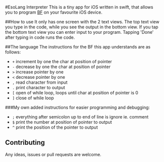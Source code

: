 #EsoLang Interpreter
This is a tiny app for iOS written in swift, that allows you to program [BF](https://en.wikipedia.org/wiki/Brainfuck) on your favourite iOS device.

##How to use
It only has one screen with the 2 text views. The top text view you type in the code, while you see the output in the bottom view. If you tap the bottom text view you can enter input to your program. Tapping 'Done' after typing in code runs the code.

##The language
The instructions for the BF this app understands are as follows:
- `+`	increment by one the char at position of pointer
- `-`	decrease by one the char at position of pointer
- `>`	increase pointer by one
- `<`	decrease pointer by one
- `,`	read character from input
- `.`	print character to output
- `[`	open of while loop, loops until char at position of pointer is 0
- `]`	close of while loop

###My own added instructions for easier programming and debugging:
- `;`	everything after semicolon up to end of line is ignore ie. comment
- `$`	print the number at position of pointer to output
- `^`	print the position of the pointer to output

## Contributing
Any ideas, issues or pull requests are welcome. 
